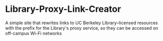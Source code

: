 # Library-Proxy-Link-Creator
A simple site that rewrites links to UC Berkeley Library–licensed resources with the prefix for the Library's proxy service, so they can be accessed on off-campus Wi-Fi networks
